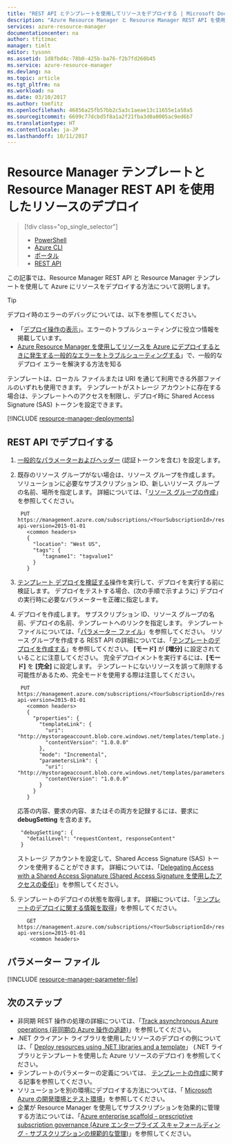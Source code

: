 ```yaml
---
title: "REST API とテンプレートを使用してリソースをデプロイする | Microsoft Docs"
description: "Azure Resource Manager と Resource Manager REST API を使用してリソースを Azure にデプロイします。 リソースは Resource Manager テンプレートで定義されます。"
services: azure-resource-manager
documentationcenter: na
author: tfitzmac
manager: timlt
editor: tysonn
ms.assetid: 1d8fbd4c-78b0-425b-ba76-f2b7fd260b45
ms.service: azure-resource-manager
ms.devlang: na
ms.topic: article
ms.tgt_pltfrm: na
ms.workload: na
ms.date: 03/10/2017
ms.author: tomfitz
ms.openlocfilehash: 46856a25fb57bb2c5a3c1aeae13c11655e1a58a5
ms.sourcegitcommit: 6699c77dcbd5f8a1a2f21fba3d0a0005ac9ed6b7
ms.translationtype: HT
ms.contentlocale: ja-JP
ms.lasthandoff: 10/11/2017
---
```

# <a name="deploy-resources-with-resource-manager-templates-and-resource-manager-rest-api"></a>Resource Manager テンプレートと Resource Manager REST API を使用したリソースのデプロイ
> [!div class="op_single_selector"]
> * [PowerShell](resource-group-template-deploy.md)
> * [Azure CLI](resource-group-template-deploy-cli.md)
> * [ポータル](resource-group-template-deploy-portal.md)
> * [REST API](resource-group-template-deploy-rest.md)
> 
> 

この記事では、Resource Manager REST API と Resource Manager テンプレートを使用して Azure にリソースをデプロイする方法について説明します。  

> [!TIP]
> デプロイ時のエラーのデバッグについては、以下を参照してください。
> 
> * 「[デプロイ操作の表示](resource-manager-deployment-operations.md)」。エラーのトラブルシューティングに役立つ情報を掲載しています。
> * [Azure Resource Manager を使用してリソースを Azure にデプロイするときに発生する一般的なエラーをトラブルシューティングする](resource-manager-common-deployment-errors.md)」で、一般的なデプロイ エラーを解決する方法を知る
> 
> 

テンプレートは、ローカル ファイルまたは URI を通じて利用できる外部ファイルのいずれも使用できます。 テンプレートがストレージ アカウントに存在する場合は、テンプレートへのアクセスを制限し、デプロイ時に Shared Access Signature (SAS) トークンを設定できます。

[!INCLUDE [resource-manager-deployments](../../includes/resource-manager-deployments.md)]

## <a name="deploy-with-the-rest-api"></a>REST API でデプロイする
1. [一般的なパラメーターおよびヘッダー](https://docs.microsoft.com/rest/api/index) (認証トークンを含む) を設定します。
2. 既存のリソース グループがない場合は、リソース グループを作成します。 ソリューションに必要なサブスクリプション ID、新しいリソース グループの名前、場所を指定します。 詳細については、「[リソース グループの作成](https://docs.microsoft.com/rest/api/resources/resourcegroups#ResourceGroups_CreateOrUpdate)」を参照してください。
   
        PUT https://management.azure.com/subscriptions/<YourSubscriptionId>/resourcegroups/<YourResourceGroupName>?api-version=2015-01-01
          <common headers>
          {
            "location": "West US",
            "tags": {
               "tagname1": "tagvalue1"
            }
          }
3. [テンプレート デプロイを検証する](https://docs.microsoft.com/rest/api/resources/deployments#Deployments_Validate)操作を実行して、デプロイを実行する前に検証します。 デプロイをテストする場合、(次の手順で示すように) デプロイの実行時に必要なパラメーターを正確に指定します。
4. デプロイを作成します。 サブスクリプション ID、リソース グループの名前、デプロイの名前、テンプレートへのリンクを指定します。 テンプレート ファイルについては、「[パラメーター ファイル](#parameter-file)」を参照してください。 リソース グループを作成する REST API の詳細については、「[テンプレートのデプロイを作成する](https://docs.microsoft.com/rest/api/resources/deployments#Deployments_CreateOrUpdate)」を参照してください。 **[モード]** が **[増分]** に設定されていることに注意してください。 完全デプロイメントを実行するには、**[モード]** を **[完全]** に設定します。 テンプレートにないリソースを誤って削除する可能性があるため、完全モードを使用する際は注意してください。
   
        PUT https://management.azure.com/subscriptions/<YourSubscriptionId>/resourcegroups/<YourResourceGroupName>/providers/Microsoft.Resources/deployments/<YourDeploymentName>?api-version=2015-01-01
          <common headers>
          {
            "properties": {
              "templateLink": {
                "uri": "http://mystorageaccount.blob.core.windows.net/templates/template.json",
                "contentVersion": "1.0.0.0"
              },
              "mode": "Incremental",
              "parametersLink": {
                "uri": "http://mystorageaccount.blob.core.windows.net/templates/parameters.json",
                "contentVersion": "1.0.0.0"
              }
            }
          }
   
      応答の内容、要求の内容、またはその両方を記録するには、要求に **debugSetting** を含めます。
   
        "debugSetting": {
          "detailLevel": "requestContent, responseContent"
        }
   
      ストレージ アカウントを設定して、Shared Access Signature (SAS) トークンを使用することができます。 詳細については、「[Delegating Access with a Shared Access Signature (Shared Access Signature を使用したアクセスの委任)](https://docs.microsoft.com/rest/api/storageservices/delegating-access-with-a-shared-access-signature)」を参照してください。
5. テンプレートのデプロイの状態を取得します。 詳細については、「[テンプレートのデプロイに関する情報を取得](https://docs.microsoft.com/rest/api/resources/deployments#Deployments_Get)」を参照してください。
   
          GET https://management.azure.com/subscriptions/<YourSubscriptionId>/resourcegroups/<YourResourceGroupName>/providers/Microsoft.Resources/deployments/<YourDeploymentName>?api-version=2015-01-01
           <common headers>

## <a name="parameter-file"></a>パラメーター ファイル

[!INCLUDE [resource-manager-parameter-file](../../includes/resource-manager-parameter-file.md)]

## <a name="next-steps"></a>次のステップ
* 非同期 REST 操作の処理の詳細については、「[Track asynchronous Azure operations (非同期の Azure 操作の追跡)](resource-manager-async-operations.md)」を参照してください。
* .NET クライアント ライブラリを使用したリソースのデプロイの例については、「 [Deploy resources using .NET libraries and a template](../virtual-machines/windows/csharp-template.md?toc=%2fazure%2fvirtual-machines%2fwindows%2ftoc.json)」 (.NET ライブラリとテンプレートを使用した Azure リソースのデプロイ) を参照してください。
* テンプレートのパラメーターの定義については、 [テンプレートの作成](resource-group-authoring-templates.md#parameters)に関する記事を参照してください。
* ソリューションを別の環境にデプロイする方法については、「 [Microsoft Azure の開発環境とテスト環境](solution-dev-test-environments.md)」を参照してください。
* 企業が Resource Manager を使用してサブスクリプションを効果的に管理する方法については、「[Azure enterprise scaffold - prescriptive subscription governance (Azure エンタープライズ スキャフォールディング - サブスクリプションの規範的な管理)](resource-manager-subscription-governance.md)」を参照してください。

